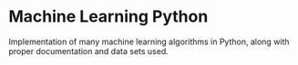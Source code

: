 # Machine Learning Python
Implementation of many machine learning algorithms in Python, along with proper documentation and data sets used.

